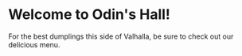 <!DOCTYPE <!DOCTYPE html>
<html lang="en">
	<head>
		<!-- Required meta tags -->
		<meta charset="utf-8">
		<meta name="viewport" content="width=device-width, initial-scale=1, shrink-to-fit=no">
	</head>
	<body>
		<h1>Welcome to Odin's Hall!</h1>
		<div>For the best dumplings this side of Valhalla, be sure to check out our delicious menu.</div>
</html>
